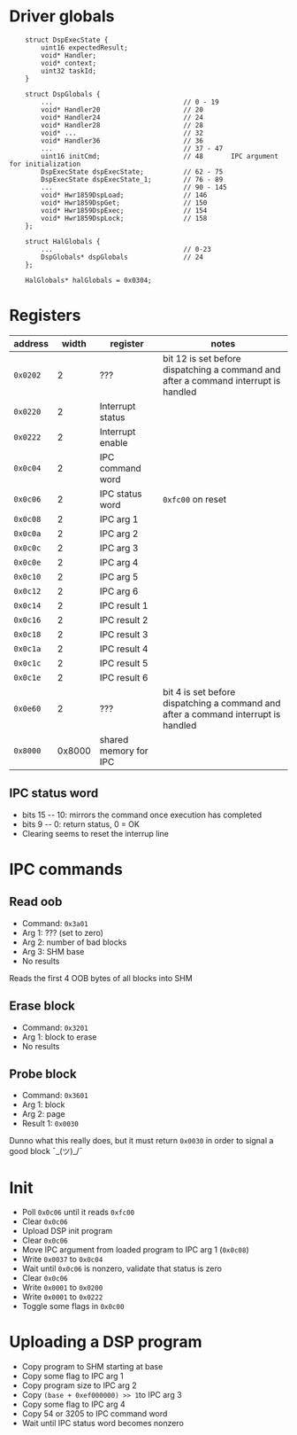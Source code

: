 # Driver globals

```
    struct DspExecState {
        uint16 expectedResult;
        void* Handler;
        void* context;
        uint32 taskId;
    }

    struct DspGlobals {
        ...                                 // 0 - 19
        void* Handler20                     // 20
        void* Handler24                     // 24
        void* Handler28                     // 28
        void* ...                           // 32
        void* Handler36                     // 36
        ...                                 // 37 - 47
        uint16 initCmd;                     // 48       IPC argument for initialization
        DspExecState dspExecState;          // 62 - 75
        DspExecState dspExecState_1;        // 76 - 89
        ...                                 // 90 - 145
        void* Hwr1859DspLoad;               // 146
        void* Hwr1859DspGet;                // 150
        void* Hwr1859DspExec;               // 154
        void* Hwr1859DspLock;               // 158
    };

    struct HalGlobals {
        ...                                 // 0-23
        DspGlobals* dspGlobals              // 24
    };

    HalGlobals* halGlobals = 0x0304;
```

# Registers

| address  | width  | register              | notes                                                                               |
| -------- | ------ | --------------------- | ----------------------------------------------------------------------------------- |
| `0x0202` | 2      | ???                   | bit 12 is set before dispatching a command and after a command interrupt is handled |
| `0x0220` | 2      | Interrupt status      |                                                                                     |
| `0x0222` | 2      | Interrupt enable      |                                                                                     |
| `0x0c04` | 2      | IPC command word      |                                                                                     |
| `0x0c06` | 2      | IPC status word       | `0xfc00` on reset                                                                   |
| `0x0c08` | 2      | IPC arg 1             |                                                                                     |
| `0x0c0a` | 2      | IPC arg 2             |                                                                                     |
| `0x0c0c` | 2      | IPC arg 3             |                                                                                     |
| `0x0c0e` | 2      | IPC arg 4             |                                                                                     |
| `0x0c10` | 2      | IPC arg 5             |                                                                                     |
| `0x0c12` | 2      | IPC arg 6             |                                                                                     |
| `0x0c14` | 2      | IPC result 1          |                                                                                     |
| `0x0c16` | 2      | IPC result 2          |                                                                                     |
| `0x0c18` | 2      | IPC result 3          |                                                                                     |
| `0x0c1a` | 2      | IPC result 4          |                                                                                     |
| `0x0c1c` | 2      | IPC result 5          |                                                                                     |
| `0x0c1e` | 2      | IPC result 6          |                                                                                     |
| `0x0e60` | 2      | ???                   | bit 4 is set before dispatching a command and after a command interrupt is handled  |
| `0x8000` | 0x8000 | shared memory for IPC |                                                                                     |

## IPC status word

-   bits 15 -- 10: mirrors the command once execution has completed
-   bits 9 -- 0: return status, 0 = OK
-   Clearing seems to reset the interrup line

# IPC commands

## Read oob

 * Command: `0x3a01`
 * Arg 1: ??? (set to zero)
 * Arg 2: number of bad blocks
 * Arg 3: SHM base
 * No results

Reads the first 4 OOB bytes of all blocks into SHM

## Erase block

 * Command: `0x3201`
 * Arg 1: block to erase
 * No results

## Probe block

 * Command: `0x3601`
 * Arg 1: block
 * Arg 2: page
 * Result 1: `0x0030`

Dunno what this really does, but it must return `0x0030` in order to signal
a good block ¯\_(ツ)_/¯

# Init

* Poll `0x0c06` until it reads `0xfc00`
* Clear `0x0c06`
* Upload DSP init program
* Clear `0x0c06`
* Move IPC argument from loaded program to IPC arg 1 (`0x0c08`)
* Write `0x0037` to `0x0c04`
* Wait until `0x0c06` is nonzero, validate that status is zero
* Clear `0x0c06`
* Write `0x0001` to `0x0200`
* Write `0x0001` to `0x0222`
* Toggle some flags in `0x0c00`

# Uploading a DSP program

-   Copy program to SHM starting at base
-   Copy some flag to IPC arg 1
-   Copy program size to IPC arg 2
-   Copy `(base + 0xef000000) >> 1`to IPC arg 3
-   Copy some flag to IPC arg 4
-   Copy 54 or 3205 to IPC command word
-   Wait until IPC status word becomes nonzero
